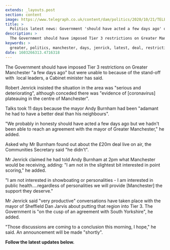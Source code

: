 ```yaml
--- 
extends: _layouts.post 
section: content 
image: https://www.telegraph.co.uk/content/dam/politics/2020/10/21/TELEMMGLPICT000242409602_trans_NvBQzQNjv4BqcCUlY4ecowelYv5R9cM4VzG0lHXf5rk6Abw9UoqqW9U.jpeg?impolicy=logo-overlay 
title: > 
  Politics latest news: Government 'should have acted a few days ago' over Manchester Tier 3 restrictions, admits minister 
description: > 
  The Government should have imposed Tier 3 restrictions on Greater Manchester "a few days ago" but were unable to because of the stand-off with local leaders, a Cabinet minister has said.Robert Jenrick insisted the situation in the area was "serious and deteriorating", although conceded there was "evidence of [coronavirus] plateauing in the centre of Manchester".Talks took 11 days because the mayor Andy Burnham had been "adamant he had to have a better deal than his neighbours"."We probably in honesty should have acted a few days ago but we hadn't been able to reach an agreement with the mayor of Greater Manchester," he added."I am not interested in showboating or personalities - I am interested in public health....regardless of personalities we will provide [Manchester] the support they deserve." 
keywords: > 
  greater, politics, manchester, days, jenrick, latest, deal, restrictions, interested, minister, acted, mayor, burnham, personalities, ago, tier, admits 
date: 1603266313.4716318 
--- 
```

<div> 
<p>The Government should have imposed Tier 3 restrictions on Greater Manchester "a few days ago" but were unable to because of the stand-off with&#160; local leaders, a Cabinet minister has said.&#160;</p>
<p>Robert Jenrick insisted the situation in the area was "serious and deteriorating", although conceded there was "evidence of [coronavirus] plateauing in the centre of Manchester".</p>
<p>Talks took 11 days because&#160;the mayor Andy Burnham had been "adamant he had to have a better deal than his neighbours".</p>
<p>"We probably in honesty should have acted a few days ago but we hadn't been able to reach an agreement with the mayor of Greater Manchester," he added.&#160;</p>
<p>Asked why Mr Burnham found out about the&#160;&#163;20m deal live on air, the Communities Secretary said "he didn't".&#160;</p>
<p>Mr Jenrick claimed he had told Andy Burnham at 2pm what Manchester would be receiving, adding:&#160;"I am not in the slightest bit interested in point scoring," he added.</p>
<p>"I am not interested in showboating or personalities - I am interested in public health....regardless of personalities we will provide [Manchester] the support they deserve."</p>
<p>Mr Jenrick said "very productive" conversations have taken place with the mayor of Sheffield Dan Jarvis about putting that region into Tier 3. The Government is "on the cusp of an agreement with South Yorkshire", he added.&#160;</p>
<p>"Those discussions are coming to a conclusion this morning, I hope," he said. An announcement will be made "shortly".</p>
<p><strong>Follow the latest updates below.</strong></p>
</div>